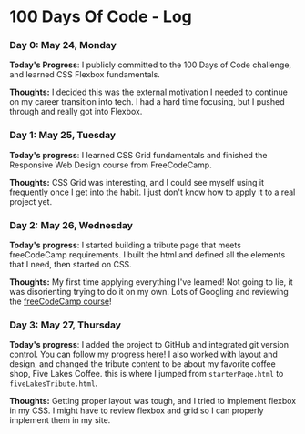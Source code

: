 # 100 Days Of Code - Log

### Day 0: May 24, Monday

**Today's Progress**: I publicly committed to the 100 Days of Code challenge, and learned CSS Flexbox fundamentals.

**Thoughts:** I decided this was the external motivation I needed to continue on my career transition into tech. I had a hard time focusing, but I pushed through and really got into Flexbox.


### Day 1: May 25, Tuesday

**Today's progress**: I learned CSS Grid fundamentals and finished the Responsive Web Design course from FreeCodeCamp.

**Thoughts:** CSS Grid was interesting, and I could see myself using it frequently once I get into the habit. I just don't know how to apply it to a real project yet.


### Day 2: May 26, Wednesday

**Today's progress**: I started building a tribute page that meets freeCodeCamp requirements. I built the html and defined all the elements that I need, then started on CSS.

**Thoughts:** My first time applying everything I've learned! Not going to lie, it was disorienting trying to do it on my own. Lots of Googling and reviewing the [freeCodeCamp course](https://www.freecodecamp.org/learn/responsive-web-design/)!


### Day 3: May 27, Thursday

**Today's progress**: I added the project to GitHub and integrated git version control. You can follow my progress [here](https://github.com/MichaelMullet/tributePage.git)! I also worked with layout and design, and changed the tribute content to be about my favorite coffee shop, Five Lakes Coffee. this is where I jumped from `starterPage.html` to `fiveLakesTribute.html`.

**Thoughts:** Getting proper layout was tough, and I tried to implement flexbox in my CSS. I might have to review flexbox and grid so I can properly implement them in my site.

<!-- ### Day 0: February 30, 2016 (Example 2)
##### (delete me or comment me out)

**Today's Progress**: Fixed CSS, worked on canvas functionality for the app.

**Thoughts**: I really struggled with CSS, but, overall, I feel like I am slowly getting better at it. Canvas is still new for me, but I managed to figure out some basic functionality.

**Link(s) to work**: [Calculator App](http://www.example.com) -->
